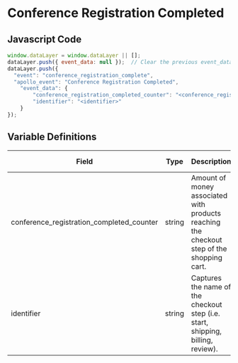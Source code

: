 # Conference Registration Completed

### 

## Javascript Code
```js
window.dataLayer = window.dataLayer || [];
dataLayer.push({ event_data: null });  // Clear the previous event_data object.
dataLayer.push({
  "event": "conference_registration_complete",
  "apollo_event": "Conference Registration Completed",
    "event_data": {
        "conference_registration_completed_counter": "<conference_registration_completed_counter>",
        "identifier": "<identifier>"
    }
});
```

## Variable Definitions

|Field|Type|Description|Example|Pattern|Min Length|Max Length|Minimum|Maximum|Multiple Of|
| --- | --- | --- | --- | --- | --- | --- | --- | --- | --- |
|conference_registration_completed_counter|string|Amount of money associated with products reaching the checkout step of the shopping cart.||||||||
|identifier|string|Captures the name of the checkout step \(i.e. start, shipping, billing, review\).||||||||




